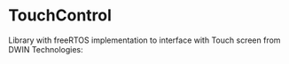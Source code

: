 # TouchControl
Library with freeRTOS implementation to interface with Touch screen from DWIN Technologies: 

